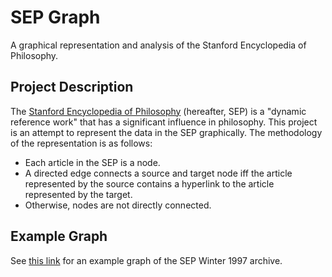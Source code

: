 # SEP Graph

A graphical representation and analysis of the Stanford Encyclopedia of Philosophy.

## Project Description

The [Stanford Encyclopedia of Philosophy][1] (hereafter, SEP) is a "dynamic reference work" that has a significant influence in philosophy. This project is an attempt to represent the data in the SEP graphically. The methodology of the representation is as follows:

+ Each article in the SEP is a node.
+ A directed edge connects a source and target node iff the article represented by the source contains a hyperlink to the article represented by the target.
+ Otherwise, nodes are not directly connected.

## Example Graph

See [this link][2] for an example graph of the SEP Winter 1997 archive.

[1]: https://plato.stanford.edu
[2]: https://adamdedwards.github.io/sep-graph/examplegraph.html
